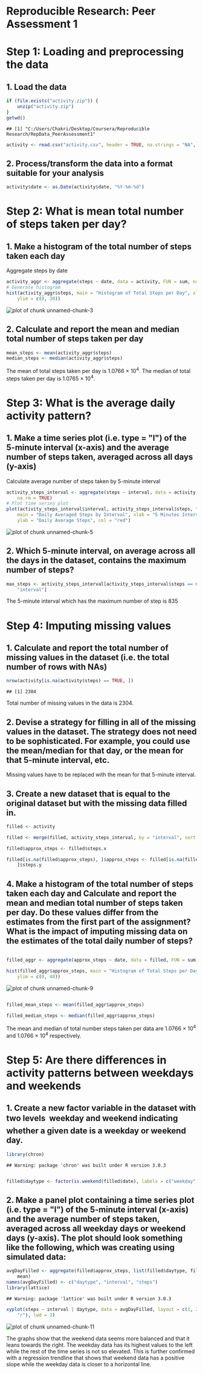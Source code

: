 Reproducible Research: Peer Assessment 1
================================================

# Step 1: Loading and preprocessing the data

## 1. Load the data

```r
if (file.exists("activity.zip")) {
    unzip("activity.zip")
}
getwd()
```

```
## [1] "C:/Users/Chakri/Desktop/Coursera/Reproducible Research/RepData_PeerAssessment1"
```

```r
activity <- read.csv("activity.csv", header = TRUE, na.strings = "NA", stringsAsFactors = FALSE)
```

## 2. Process/transform the data into a format suitable for your analysis

```r
activity$date <- as.Date(activity$date, "%Y-%m-%d")
```


# Step 2: What is mean total number of steps taken per day?

## 1. Make a histogram of the total number of steps taken each day

Aggregate steps by date

```r
activity_aggr <- aggregate(steps ~ date, data = activity, FUN = sum, na.rm = TRUE)
# Generate histogram
hist(activity_aggr$steps, main = "Histogram of Total Steps per Day", xlab = "Steps per Day", 
    ylim = c(0, 30))
```

![plot of chunk unnamed-chunk-3](figure/unnamed-chunk-3.png) 



## 2. Calculate and report the mean and median total number of steps taken per day

```r
mean_steps <- mean(activity_aggr$steps)
median_steps <- median(activity_aggr$steps)
```

The mean of total steps taken per day is 1.0766 &times; 10<sup>4</sup>.
The median of total steps taken per day is 1.0765 &times; 10<sup>4</sup>.

# Step 3: What is the average daily activity pattern?

## 1. Make a time series plot (i.e. type = "l") of the 5-minute interval (x-axis) and the average number of steps taken, averaged across all days (y-axis)

Calculate average number of steps taken by 5-minute interval

```r
activity_steps_interval <- aggregate(steps ~ interval, data = activity, FUN = mean, 
    na.rm = TRUE)
# Plot time series plot
plot(activity_steps_interval$interval, activity_steps_interval$steps, type = "l", 
    main = "Daily Averaged Steps by Interval", xlab = "5 Minutes Interval", 
    ylab = "Daily Average Steps", col = "red")
```

![plot of chunk unnamed-chunk-5](figure/unnamed-chunk-5.png) 


## 2. Which 5-minute interval, on average across all the days in the dataset, contains the maximum number of steps?

```r
max_steps <- activity_steps_interval[activity_steps_interval$steps == max(activity_steps_interval$step), 
    "interval"]
```


The 5-minute interval which has the maximum number of step is 835

# Step 4: Imputing missing values

## 1. Calculate and report the total number of missing values in the dataset (i.e. the total number of rows with NAs)

```r
nrow(activity[is.na(activity$steps) == TRUE, ])
```

```
## [1] 2304
```

Total number of missing values in the data is 2304.

## 2. Devise a strategy for filling in all of the missing values in the dataset. The strategy does not need to be sophisticated. For example, you could use the mean/median for that day, or the mean for that 5-minute interval, etc.
Missing values have to be replaced with the mean for that 5-minute interval.

## 3. Create a new dataset that is equal to the original dataset but with the missing data filled in.

```r
filled <- activity

filled <- merge(filled, activity_steps_interval, by = "interval", sort = FALSE)

filled$approx_steps <- filled$steps.x

filled[is.na(filled$approx_steps), ]$approx_steps <- filled[is.na(filled$approx_steps), 
    ]$steps.y
```


## 4. Make a histogram of the total number of steps taken each day and Calculate and report the mean and median total number of steps taken per day. Do these values differ from the estimates from the first part of the assignment? What is the impact of imputing missing data on the estimates of the total daily number of steps?

```r

filled_aggr <- aggregate(approx_steps ~ date, data = filled, FUN = sum)

hist(filled_aggr$approx_steps, main = "Histogram of Total Steps per Day", xlab = "Steps per Day", 
    ylim = c(0, 40))
```

![plot of chunk unnamed-chunk-9](figure/unnamed-chunk-9.png) 

```r

filled_mean_steps <- mean(filled_aggr$approx_steps)

filled_median_steps <- median(filled_aggr$approx_steps)
```


The mean and median of total number steps taken per data are 1.0766 &times; 10<sup>4</sup> and 1.0766 &times; 10<sup>4</sup> respectively.

# Step 5: Are there differences in activity patterns between weekdays and weekends

## 1. Create a new factor variable in the dataset with two levels  weekday and weekend indicating whether a given date is a weekday or weekend day.

```r
library(chron)
```

```
## Warning: package 'chron' was built under R version 3.0.3
```

```r

filled$daytype <- factor(is.weekend(filled$date), labels = c("weekday", "weekend"))
```


## 2. Make a panel plot containing a time series plot (i.e. type = "l") of the 5-minute interval (x-axis) and the average number of steps taken, averaged across all weekday days or weekend days (y-axis). The plot should look something like the following, which was creating using simulated data:

```r
avgDayFilled <- aggregate(filled$approx_steps, list(filled$daytype, filled$interval), 
    mean)
names(avgDayFilled) <- c("daytype", "interval", "steps")
library(lattice)
```

```
## Warning: package 'lattice' was built under R version 3.0.3
```

```r
xyplot(steps ~ interval | daytype, data = avgDayFilled, layout = c(1, 2), type = c("l", 
    "r"), lwd = 2)
```

![plot of chunk unnamed-chunk-11](figure/unnamed-chunk-11.png) 


The graphs show that the weekend data seems more balanced and that it leans towards the right. The weekday data has its highest values to the left while the rest of the time series is not so elevated. This is further confirmed with a regression trendline that shows that weekend data has a positive slope while the weekday data is closer to a horizontal line.
